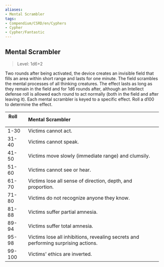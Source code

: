 ```yaml
---
aliases:
- Mental Scrambler
tags:
- Compendium/CSRD/en/Cyphers
- Cypher
- Cypher/Fantastic
---
```


  
## Mental Scrambler  
>Level: 1d6+2  
  
Two rounds after being activated, the device creates an invisible field that fills an area within short range and lasts for one minute. The field scrambles the mental processes of all thinking creatures. The effect lasts as long as they remain in the field and for 1d6 rounds after, although an Intellect defense roll is allowed each round to act normally (both in the field and after leaving it). Each mental scrambler is keyed to a specific effect. Roll a d100 to determine the effect.  

|  Roll &nbsp; &nbsp; &nbsp; | Mental Scrambler  |  
| ------------- | :----------- |  
| 1-30 | Victims cannot act. |  
| 31-40 | Victims cannot speak. |  
| 41-50 | Victims move slowly (immediate range) and clumsily. |  
| 51-60 | Victims cannot see or hear. |  
| 61-70 | Victims lose all sense of direction, depth, and proportion. |  
| 71-80 | Victims do not recognize anyone they know. |  
| 81-88 | Victims suffer partial amnesia. |  
| 89-94 | Victims suffer total amnesia. |  
| 95-98 | Victims lose all inhibitions, revealing secrets and performing surprising actions. |  
| 99-100 | Victims' ethics are inverted. |
